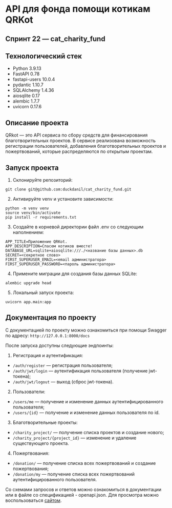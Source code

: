# API для фонда помощи котикам QRKot
## Спринт 22 — cat_charity_fund

## Технологический стек
- Python 3.9.13
- FastAPI 0.78
- fastapi-users 10.0.4
- pydantic 1.10.7
- SQLAlchemy 1.4.36
- aiosqlite 0.17
- alembic 1.7.7
- uvicorn 0.17.6

## Описание проекта

QRkot — это API сервиса по сбору средств для финансирования благотворительных проектов. В сервисе реализована возможность регистрации пользователей, добавления благотворительных проектов и пожертвований, которые распределяются по открытым проектам.

## Запуск проекта
1. Склонируйте репозиторий:
```
git clone git@github.com:duckdanil/cat_charity_fund.git
```
2. Активируйте venv и установите зависимости:
```
python -m venv venv
source venv/bin/activate
pip install -r requirements.txt
```
3. Создайте в корневой директории файл .env со следующим наполнением:
```
APP_TITLE=Приложение QRKot.
APP_DESCRIPTION=Спасем котиков вместе!
DATABASE_URL=sqlite+aiosqlite:///./<название базы данных>.db
SECRET=<секретное слово>
FIRST_SUPERUSER_EMAIL=<email администратора>
FIRST_SUPERUSER_PASSWORD=<пароль администратора>
```
4. Примените миграции для создания базы данных SQLite:
```
alembic upgrade head
```
5. Локальный запуск проекта:
```
uvicorn app.main:app
```

## Документация по проекту
С документацией по проекту можно ознакомиться при помощи Swagger по адресу:
`http://127.0.0.1:8000/docs`

После запуска доступны следующие эндпоинты:

1. Регистрация и аутентификация:
- `/auth/register` — регистрация пользователя;
- `/auth/jwt/login` — аутентификация пользователя (получение jwt-токена);
- `/auth/jwt/logout` — выход (сброс jwt-токена).

2. Пользователи:
- `/users/me` — получение и изменение данных аутентифицированного пользователя;
- `/users/{id}` — получение и изменение данных пользователя по id.

3. Благотворительные проекты:
- `/charity_project/` — получение списка проектов и создание нового;
- `/charity_project/{project_id}` — изменение и удаление существующего проекта.

4. Пожертвования:
- `/donation/` — получение списка всех пожертвований и создание пожертвования;
- `/donation/my` — получение списка всех пожертвований аутентифицированного пользователя.

Со схемами запросов и ответов можно ознакомиться в документации или в файле со спецификацией - openapi.json. Для просмотра можно воспользоваться [сайтом](https://redocly.github.io/redoc/).
